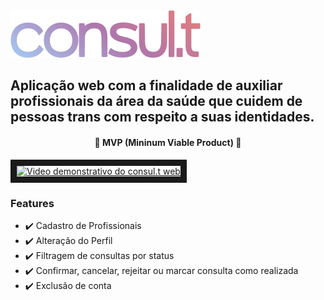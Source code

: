 <img src="https://github.com/AnaReisM/segunda-fase-camp-ioasys/blob/main/src/components/Header/Vector.png?raw=true"/>

## Aplicação web com a finalidade de auxiliar profissionais da área da saúde que cuidem de pessoas trans com respeito a suas identidades.

<h4 align="center"> 
🌱 MVP (Mininum Viable Product) 🌱
</h4>

<a href="http://www.youtube.com/watch?feature=player_embedded&v=mBBIuYdHh3M" target="_blank"><img src="http://img.youtube.com/vi/mBBIuYdHh3M/0.jpg" 
alt="Video demonstrativo do consul.t web" width="240" height="180" border="10" /></a>

### Features

- ✔️ Cadastro de Profissionais
- ✔️ Alteração do Perfil
- ✔️ Filtragem de consultas por status
- ✔️ Confirmar, cancelar, rejeitar ou marcar consulta como realizada
- ✔️ Exclusão de conta
